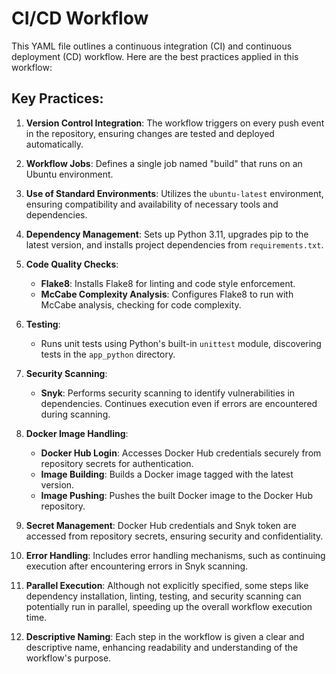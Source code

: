 # CI/CD Workflow

This YAML file outlines a continuous integration (CI) and continuous deployment (CD) workflow. Here are the best practices applied in this workflow:

## Key Practices:

1. **Version Control Integration**: The workflow triggers on every push event in the repository, ensuring changes are tested and deployed automatically.

2. **Workflow Jobs**: Defines a single job named "build" that runs on an Ubuntu environment.

3. **Use of Standard Environments**: Utilizes the `ubuntu-latest` environment, ensuring compatibility and availability of necessary tools and dependencies.

4. **Dependency Management**: Sets up Python 3.11, upgrades pip to the latest version, and installs project dependencies from `requirements.txt`.

5. **Code Quality Checks**:
   - **Flake8**: Installs Flake8 for linting and code style enforcement.
   - **McCabe Complexity Analysis**: Configures Flake8 to run with McCabe analysis, checking for code complexity.

6. **Testing**:
   - Runs unit tests using Python's built-in `unittest` module, discovering tests in the `app_python` directory.

7. **Security Scanning**:
   - **Snyk**: Performs security scanning to identify vulnerabilities in dependencies. Continues execution even if errors are encountered during scanning.

8. **Docker Image Handling**:
   - **Docker Hub Login**: Accesses Docker Hub credentials securely from repository secrets for authentication.
   - **Image Building**: Builds a Docker image tagged with the latest version.
   - **Image Pushing**: Pushes the built Docker image to the Docker Hub repository.

9. **Secret Management**: Docker Hub credentials and Snyk token are accessed from repository secrets, ensuring security and confidentiality.

10. **Error Handling**: Includes error handling mechanisms, such as continuing execution after encountering errors in Snyk scanning.

11. **Parallel Execution**: Although not explicitly specified, some steps like dependency installation, linting, testing, and security scanning can potentially run in parallel, speeding up the overall workflow execution time.

12. **Descriptive Naming**: Each step in the workflow is given a clear and descriptive name, enhancing readability and understanding of the workflow's purpose.